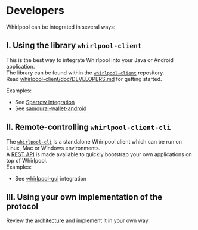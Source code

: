 # Developers

Whirlpool can be integrated in several ways:

## I. Using the library `whirlpool-client`
This is the best way to integrate Whirlpool into your Java or Android application.  
The library can be found within the [`whirlpool-client`](https://code.samourai.io/whirlpool/whirlpool-client) repository.  
Read [whirlpool-client/doc/DEVELOPERS.md](https://code.samourai.io/whirlpool/whirlpool-client/-/blob/develop/doc/DEVELOPERS.md) for getting started.

Examples:
- See [Sparrow integration](https://github.com/sparrowwallet/sparrow/tree/master/src/main/java/com/sparrowwallet/sparrow/whirlpool)
- See [samourai-wallet-android](https://code.samourai.io/wallet/samourai-wallet-android/-/tree/develop/app/src/main/java/com/samourai/whirlpool/client/wallet)

## II. Remote-controlling `whirlpool-client-cli`
The [`whirlpool-cli`](https://code.samourai.io/whirlpool/whirlpool-client-cli) is a standalone Whirlpool client which can be run on Linux, Mac or Windows environments.  
A [REST API](https://code.samourai.io/whirlpool/whirlpool-client-cli/-/blob/develop/doc/API.md) is made available to quickly bootstrap your own applications on top of Whirlpool.  
Examples:
- See [whirlpool-gui](https://code.samourai.io/whirlpool/whirlpool-gui/-/tree/develop/app/mainProcess) integration

## III. Using your own implementation of the protocol
Review the [architecture](ARCHITECTURE.md) and implement it in your own way.

